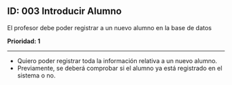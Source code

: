 ## ID: 003 Introducir Alumno
El profesor debe poder registrar a un nuevo alumno en la base de datos

**Prioridad: 1**

---

 - Quiero poder registrar toda la información relativa a un nuevo alumno.
 - Previamente, se deberá comprobar si el alumno ya está registrado en el sistema o no.